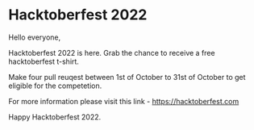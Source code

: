 # Hacktoberfest 2022

Hello everyone,

Hacktoberfest 2022 is here. Grab the chance to receive a free hacktoberfest t-shirt.

Make four pull reuqest between 1st of October to 31st of October to get eligible for the competetion.

For more information please visit this link - https://hacktoberfest.com

Happy Hacktoberfest 2022.
